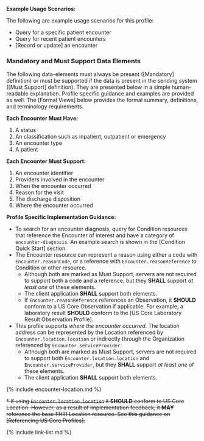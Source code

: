 
**Example Usage Scenarios:**

The following are example usage scenarios for this profile:

-   Query for a specific patient encounter
-   Query for recent patient encounters
-   [Record or update] an encounter

### Mandatory and Must Support Data Elements


The following data-elements must always be present ([Mandatory] definition) or must be supported if the data is present in the sending system ([Must Support] definition). They are presented below in a simple human-readable explanation.  Profile specific guidance and examples are provided as well.  The [Formal Views] below provides the  formal summary, definitions, and  terminology requirements.  

**Each Encounter Must Have:**

1. A status
1. An classification such as inpatient, outpatient or emergency
1. An encounter type
1. A patient

**Each Encounter Must Support:**

1. An encounter identifier
1. Providers involved in the encounter
1. When the encounter occurred
1. Reason for the visit
1. The discharge disposition
1. Where the encounter occurred

**Profile Specific Implementation Guidance:**

* To search for an encounter diagnosis, query for Condition resources that reference the Encounter of interest and have a category of `encounter-diagnosis`.   An example search is shown in the [Condition Quick Start] section.
* The Encounter resource can represent a reason using either a code with `Encounter.reasonCode`, or a reference with `Encounter.reasonReference` to  Condition or other resource.
   * Although both are marked as Must Support, servers are not required to support both a code and a reference, but they **SHALL** support *at least one* of these elements.
   * The client application **SHALL** support both elements.
   * If `Encounter.reasonReference` references an Observation, it **SHOULD** conform to a US Core Observation if applicable. For example, a laboratory result **SHOULD** conform to the [US Core Laboratory Result Observation Profile].
* This profile supports *where the encounter occurred*.  The location address can be represented by the Location referenced by `Encounter.location.location` or indirectly through the Organization referenced by `Encounter.serviceProvider`.
  * Although both are marked as Must Support, servers are not required to support both `Encounter.location.location` and `Encounter.serviceProvider`, but they **SHALL** support *at least one* of these elements.
  * The client application **SHALL** support both elements.

<div class="bg-success" markdown="1">

{% include encounter-location.md %} 

 ~~* If using `Encounter.location.location` it **SHOULD** conform to US Core Location.  However, as a result of implementation feedback, it **MAY**  reference the base FHIR Location resource.  See this guidance on [Referencing US Core Profiles].~~</div><!-- new-content -->

{% include link-list.md %}

